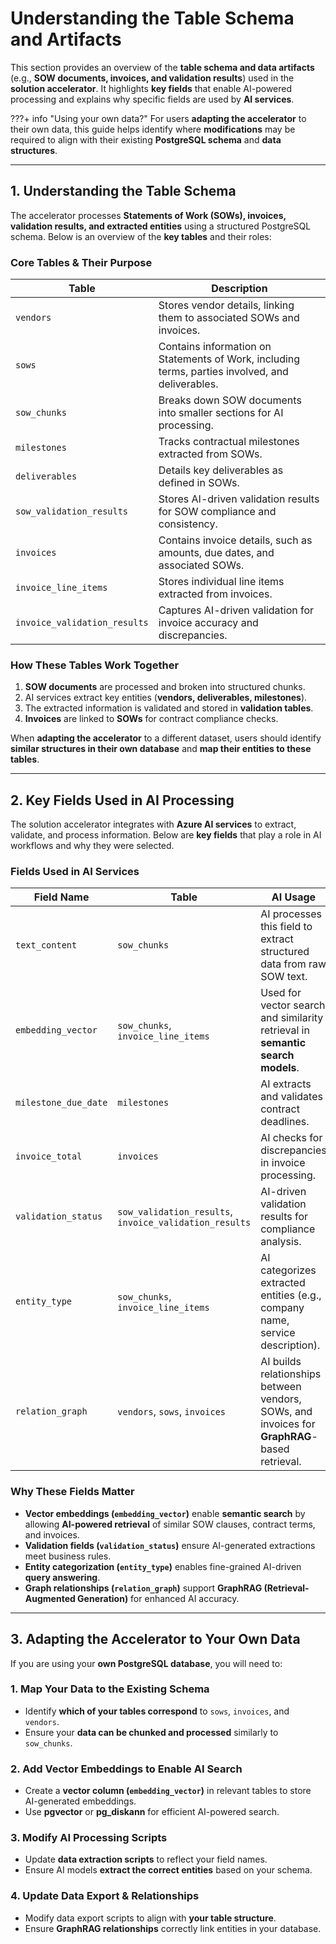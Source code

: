 # Understanding the Table Schema and Artifacts

This section provides an overview of the **table schema and data artifacts** (e.g., **SOW documents, invoices, and validation results**) used in the **solution accelerator**. It highlights **key fields** that enable AI-powered processing and explains why specific fields are used by **AI services**.

???+ info "Using your own data?"
        For users **adapting the accelerator** to their own data, this guide helps identify where **modifications** may be required to align with their existing **PostgreSQL schema** and **data structures**.

---

## 1. Understanding the Table Schema

The accelerator processes **Statements of Work (SOWs), invoices, validation results, and extracted entities** using a structured PostgreSQL schema. Below is an overview of the **key tables** and their roles:

### **Core Tables & Their Purpose**
| **Table**                   | **Description** |
|-----------------------------|-----------------------------------------------------------|
| `vendors`                   | Stores vendor details, linking them to associated SOWs and invoices. |
| `sows`                      | Contains information on Statements of Work, including terms, parties involved, and deliverables. |
| `sow_chunks`                | Breaks down SOW documents into smaller sections for AI processing. |
| `milestones`                | Tracks contractual milestones extracted from SOWs. |
| `deliverables`              | Details key deliverables as defined in SOWs. |
| `sow_validation_results`    | Stores AI-driven validation results for SOW compliance and consistency. |
| `invoices`                  | Contains invoice details, such as amounts, due dates, and associated SOWs. |
| `invoice_line_items`        | Stores individual line items extracted from invoices. |
| `invoice_validation_results`| Captures AI-driven validation for invoice accuracy and discrepancies. |

### **How These Tables Work Together**

1. **SOW documents** are processed and broken into structured chunks.  
2. AI services extract key entities (**vendors, deliverables, milestones**).  
3. The extracted information is validated and stored in **validation tables**.  
4. **Invoices** are linked to **SOWs** for contract compliance checks.  

When **adapting the accelerator** to a different dataset, users should identify **similar structures in their own database** and **map their entities to these tables**.

---

## 2. Key Fields Used in AI Processing

The solution accelerator integrates with **Azure AI services** to extract, validate, and process information. Below are **key fields** that play a role in AI workflows and why they were selected.

### **Fields Used in AI Services**

| **Field Name**              | **Table**                  | **AI Usage** |
|----------------------------|---------------------------|-------------------------------------------|
| `text_content`             | `sow_chunks`              | AI processes this field to extract structured data from raw SOW text. |
| `embedding_vector`         | `sow_chunks`, `invoice_line_items` | Used for vector search and similarity retrieval in **semantic search models**. |
| `milestone_due_date`       | `milestones`              | AI extracts and validates contract deadlines. |
| `invoice_total`            | `invoices`                | AI checks for discrepancies in invoice processing. |
| `validation_status`        | `sow_validation_results`, `invoice_validation_results` | AI-driven validation results for compliance analysis. |
| `entity_type`              | `sow_chunks`, `invoice_line_items` | AI categorizes extracted entities (e.g., company name, service description). |
| `relation_graph`           | `vendors`, `sows`, `invoices` | AI builds relationships between vendors, SOWs, and invoices for **GraphRAG**-based retrieval. |

### **Why These Fields Matter**

- **Vector embeddings (`embedding_vector`)** enable **semantic search** by allowing **AI-powered retrieval** of similar SOW clauses, contract terms, and invoices.  
- **Validation fields (`validation_status`)** ensure AI-generated extractions meet business rules.  
- **Entity categorization (`entity_type`)** enables fine-grained AI-driven **query answering**.  
- **Graph relationships (`relation_graph`)** support **GraphRAG (Retrieval-Augmented Generation)** for enhanced AI accuracy.  

---

## 3. Adapting the Accelerator to Your Own Data  

If you are using your **own PostgreSQL database**, you will need to:  

### **1. Map Your Data to the Existing Schema**

- Identify **which of your tables correspond** to `sows`, `invoices`, and `vendors`.  
- Ensure your **data can be chunked and processed** similarly to `sow_chunks`.  

### **2. Add Vector Embeddings to Enable AI Search**

- Create a **vector column (`embedding_vector`)** in relevant tables to store AI-generated embeddings.  
- Use **pgvector** or **pg_diskann** for efficient AI-powered search.  

### **3. Modify AI Processing Scripts**

- Update **data extraction scripts** to reflect your field names.  
- Ensure AI models **extract the correct entities** based on your schema.  

### **4. Update Data Export & Relationships**

- Modify data export scripts to align with **your table structure**.  
- Ensure **GraphRAG relationships** correctly link entities in your database.  
